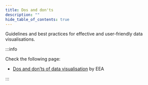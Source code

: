 ```yaml
---
title: Dos and don'ts
description: ""
hide_table_of_contents: true
---
```


Guidelines and best practices for effective and user-friendly data visualisations.

:::info

Check the following page:

- [Dos and don’ts of data visualisation](https://www.eea.europa.eu/data-and-maps/daviz/learn-more/chart-dos-and-donts) by EEA

:::
